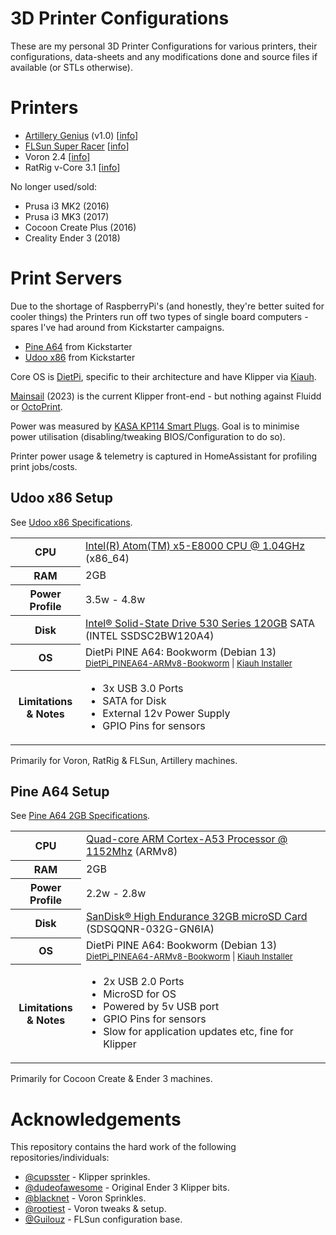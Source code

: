 # 3D Printer Configurations

These are my personal 3D Printer Configurations for various printers, their configurations, data-sheets and any modifications done and source files if available (or STLs otherwise).

# Printers

* [Artillery Genius](./artillery-genius/) (v1.0) [[info](https://artillery3d.com/products/artillery-genius-3d-printer-kit-220220250mm-print-size-with-ultra-quiet-stepper-motor-tft-touch-screen)]
* [FLSun Super Racer](./flsun-super-racer/) [[info](https://flsun3d.com/products/super-racer-sr)]
* Voron 2.4 [[info](https://vorondesign.com/voron2.4)]
* RatRig v-Core 3.1 [[info](https://ratrig.com/3d-printers/rat-rig-kits/v-core3default.html)]

No longer used/sold:

* Prusa i3 MK2 (2016)
* Prusa i3 MK3 (2017)
* Cocoon Create Plus (2016)
* Creality Ender 3 (2018)

# Print Servers

Due to the shortage of RaspberryPi's (and honestly, they're better suited for cooler things) the Printers run off two types of single board computers - spares I've had around from Kickstarter campaigns.

* [Pine A64](https://www.kickstarter.com/projects/pine64/pine-a64-first-15-64-bit-single-board-super-comput) from Kickstarter
* [Udoo x86](https://www.kickstarter.com/projects/udoo/udoo-x86-the-most-powerful-maker-board-ever) from Kickstarter

Core OS is [DietPi](https://dietpi.com/#download), specific to their architecture and have Klipper via [Kiauh](https://github.com/th33xitus/kiauh).

[Mainsail](https://docs.mainsail.xyz/) (2023) is the current Klipper front-end - but nothing against Fluidd or [OctoPrint](https://octoprint.org/).

Power was measured by [KASA KP114 Smart Plugs](https://www.tp-link.com/au/home-networking/smart-plug/kp115/). Goal is to minimise power utilisation (disabling/tweaking BIOS/Configuration to do so).

Printer power usage & telemetry is captured in HomeAssistant for profiling print jobs/costs.

## Udoo x86 Setup

See [Udoo x86 Specifications](https://www.udoo.org/docs-x86/Introduction/Introduction.html).

<table>
  <tr>
    <th>CPU</th>
    <td><a href="https://www.intel.com/content/www/us/en/products/sku/92124/intel-atom-x5e8000-processor-2m-cache-up-to-2-00-ghz/specifications.html">Intel(R) Atom(TM) x5-E8000  CPU @ 1.04GHz</a> (x86_64)</td>
  </tr>
  <tr>
    <th>RAM</th>
    <td>2GB</td>
  </tr>
  <tr>
    <th>Power Profile</th>
    <td>3.5w - 4.8w</td>
  </tr>
  <tr>
    <th>Disk</th>
    <td><a href="https://www.intel.com/content/dam/www/public/us/en/documents/product-specifications/ssd-530-sata-specification.pdf">Intel® Solid-State Drive 530 Series 120GB</a> SATA (INTEL SSDSC2BW120A4)</td>
  </tr>
  <tr>
    <th>OS</th>
    <td>DietPi PINE A64: Bookworm (Debian 13)<br/> 
    <small><a href="hhttps://dietpi.com/downloads/images/DietPi_PINEA64-ARMv8-Bookworm.7z">DietPi_PINEA64-ARMv8-Bookworm</a> | <a href="https://github.com/th33xitus/kiauh">Kiauh Installer</a></small></td>
  </tr>
  <tr>
  <th>Limitations <br/>& Notes</th>
  <td>
    <ul>
     <li>3x USB 3.0 Ports</li>
     <li>SATA for Disk</li>
     <li>External 12v Power Supply</li>
     <li>GPIO Pins for sensors</li>
    </ul>
  </td>
  </tr>
</table>

Primarily for Voron, RatRig & FLSun, Artillery machines.

## Pine A64 Setup

See [Pine A64 2GB Specifications](https://wiki.pine64.org/wiki/PINE_A64).

<table>
  <tr>
    <th>CPU</th>
    <td><a href="https://www.arm.com/products/processors/cortex-a/cortex-a53-processor.php">Quad-core ARM Cortex-A53 Processor @ 1152Mhz</a> (ARMv8)</td>
  </tr>
  <tr>
    <th>RAM</th>
    <td>2GB</td>
  </tr>
  <tr>
    <th>Power Profile</th>
    <td>2.2w - 2.8w</td>
  </tr>
  <tr>
    <th>Disk</th>
    <td><a href="https://www.westerndigital.com/en-au/products/memory-cards/sandisk-high-endurance-uhs-i-microsd#SDSQQNR-032G-GN6IA">SanDisk® High Endurance 32GB microSD Card</a> (SDSQQNR-032G-GN6IA)</td>
  </tr>
  <tr>
    <th>OS</th>
    <td>DietPi PINE A64: Bookworm (Debian 13)<br/> 
    <small><a href="hhttps://dietpi.com/downloads/images/DietPi_PINEA64-ARMv8-Bookworm.7z">DietPi_PINEA64-ARMv8-Bookworm</a> | <a href="https://github.com/th33xitus/kiauh">Kiauh Installer</a></small></td>
  </tr>
  <tr>
  <th>Limitations <br/>& Notes</th>
  <td>
    <ul>
     <li>2x USB 2.0 Ports</li>
     <li>MicroSD for OS</li>
     <li>Powered by 5v USB port</li>
     <li>GPIO Pins for sensors</li>
     <li>Slow for application updates etc, fine for Klipper</li>
    </ul>
  </td>
  </tr>
</table>

Primarily for Cocoon Create & Ender 3 machines.

# Acknowledgements

This repository contains the hard work of the following repositories/individuals:

* [@cupsster](https://github.com/cupsster/FLSUN-SR---Klipper-Config/tree/master) -  Klipper sprinkles.
* [@dudeofawesome](https://github.com/dudeofawesome/klipper-config) - Original Ender 3 Klipper bits.
* [@blacknet](https://github.com/BlackNet/Voron_2.4) - Voron Sprinkles.
* [@rootiest](https://github.com/rootiest/zippy-klipper_config) - Voron tweaks & setup.
* [@Guilouz](https://github.com/Guilouz/Klipper-Flsun-Super-Racer) - FLSun configuration base.
